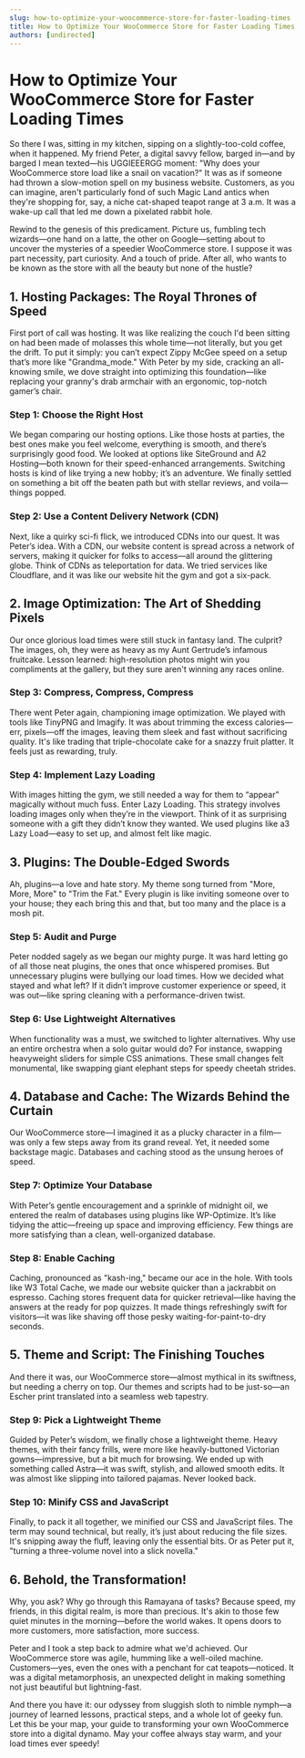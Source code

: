 ```yaml
---
slug: how-to-optimize-your-woocommerce-store-for-faster-loading-times
title: How to Optimize Your WooCommerce Store for Faster Loading Times
authors: [undirected]
---
```



# How to Optimize Your WooCommerce Store for Faster Loading Times

So there I was, sitting in my kitchen, sipping on a slightly-too-cold coffee, when it happened. My friend Peter, a digital savvy fellow, barged in—and by barged I mean texted—his UGGIEEERGG moment: "Why does your WooCommerce store load like a snail on vacation?" It was as if someone had thrown a slow-motion spell on my business website. Customers, as you can imagine, aren't particularly fond of such Magic Land antics when they're shopping for, say, a niche cat-shaped teapot range at 3 a.m. It was a wake-up call that led me down a pixelated rabbit hole.

Rewind to the genesis of this predicament. Picture us, fumbling tech wizards—one hand on a latte, the other on Google—setting about to uncover the mysteries of a speedier WooCommerce store. I suppose it was part necessity, part curiosity. And a touch of pride. After all, who wants to be known as the store with all the beauty but none of the hustle?

## 1. Hosting Packages: The Royal Thrones of Speed

First port of call was hosting. It was like realizing the couch I'd been sitting on had been made of molasses this whole time—not literally, but you get the drift. To put it simply: you can’t expect Zippy McGee speed on a setup that’s more like "Grandma_mode." With Peter by my side, cracking an all-knowing smile, we dove straight into optimizing this foundation—like replacing your granny's drab armchair with an ergonomic, top-notch gamer’s chair.

### Step 1: Choose the Right Host

We began comparing our hosting options. Like those hosts at parties, the best ones make you feel welcome, everything is smooth, and there’s surprisingly good food. We looked at options like SiteGround and A2 Hosting—both known for their speed-enhanced arrangements. Switching hosts is kind of like trying a new hobby; it’s an adventure. We finally settled on something a bit off the beaten path but with stellar reviews, and voila—things popped.

### Step 2: Use a Content Delivery Network (CDN)

Next, like a quirky sci-fi flick, we introduced CDNs into our quest. It was Peter’s idea. With a CDN, our website content is spread across a network of servers, making it quicker for folks to access—all around the glittering globe. Think of CDNs as teleportation for data. We tried services like Cloudflare, and it was like our website hit the gym and got a six-pack.

## 2. Image Optimization: The Art of Shedding Pixels

Our once glorious load times were still stuck in fantasy land. The culprit? The images, oh, they were as heavy as my Aunt Gertrude’s infamous fruitcake. Lesson learned: high-resolution photos might win you compliments at the gallery, but they sure aren't winning any races online.

### Step 3: Compress, Compress, Compress

There went Peter again, championing image optimization. We played with tools like TinyPNG and Imagify. It was about trimming the excess calories—err, pixels—off the images, leaving them sleek and fast without sacrificing quality. It's like trading that triple-chocolate cake for a snazzy fruit platter. It feels just as rewarding, truly.

### Step 4: Implement Lazy Loading

With images hitting the gym, we still needed a way for them to “appear” magically without much fuss. Enter Lazy Loading. This strategy involves loading images only when they’re in the viewport. Think of it as surprising someone with a gift they didn’t know they wanted. We used plugins like a3 Lazy Load—easy to set up, and almost felt like magic.

## 3. Plugins: The Double-Edged Swords

Ah, plugins—a love and hate story. My theme song turned from "More, More, More" to "Trim the Fat." Every plugin is like inviting someone over to your house; they each bring this and that, but too many and the place is a mosh pit.

### Step 5: Audit and Purge

Peter nodded sagely as we began our mighty purge. It was hard letting go of all those neat plugins, the ones that once whispered promises. But unnecessary plugins were bullying our load times. How we decided what stayed and what left? If it didn’t improve customer experience or speed, it was out—like spring cleaning with a performance-driven twist.

### Step 6: Use Lightweight Alternatives

When functionality was a must, we switched to lighter alternatives. Why use an entire orchestra when a solo guitar would do? For instance, swapping heavyweight sliders for simple CSS animations. These small changes felt monumental, like swapping giant elephant steps for speedy cheetah strides.

## 4. Database and Cache: The Wizards Behind the Curtain

Our WooCommerce store—I imagined it as a plucky character in a film—was only a few steps away from its grand reveal. Yet, it needed some backstage magic. Databases and caching stood as the unsung heroes of speed.

### Step 7: Optimize Your Database

With Peter’s gentle encouragement and a sprinkle of midnight oil, we entered the realm of databases using plugins like WP-Optimize. It’s like tidying the attic—freeing up space and improving efficiency. Few things are more satisfying than a clean, well-organized database.

### Step 8: Enable Caching

Caching, pronounced as "kash-ing," became our ace in the hole. With tools like W3 Total Cache, we made our website quicker than a jackrabbit on espresso. Caching stores frequent data for quicker retrieval—like having the answers at the ready for pop quizzes. It made things refreshingly swift for visitors—it was like shaving off those pesky waiting-for-paint-to-dry seconds.

## 5. Theme and Script: The Finishing Touches

And there it was, our WooCommerce store—almost mythical in its swiftness, but needing a cherry on top. Our themes and scripts had to be just-so—an Escher print translated into a seamless web tapestry.

### Step 9: Pick a Lightweight Theme

Guided by Peter’s wisdom, we finally chose a lightweight theme. Heavy themes, with their fancy frills, were more like heavily-buttoned Victorian gowns—impressive, but a bit much for browsing. We ended up with something called Astra—it was swift, stylish, and allowed smooth edits. It was almost like slipping into tailored pajamas. Never looked back.

### Step 10: Minify CSS and JavaScript

Finally, to pack it all together, we minified our CSS and JavaScript files. The term may sound technical, but really, it’s just about reducing the file sizes. It's snipping away the fluff, leaving only the essential bits. Or as Peter put it, "turning a three-volume novel into a slick novella."

## 6. Behold, the Transformation!

Why, you ask? Why go through this Ramayana of tasks? Because speed, my friends, in this digital realm, is more than precious. It's akin to those few quiet minutes in the morning—before the world wakes. It opens doors to more customers, more satisfaction, more success.

Peter and I took a step back to admire what we'd achieved. Our WooCommerce store was agile, humming like a well-oiled machine. Customers—yes, even the ones with a penchant for cat teapots—noticed. It was a digital metamorphosis, an unexpected delight in making something not just beautiful but lightning-fast.

And there you have it: our odyssey from sluggish sloth to nimble nymph—a journey of learned lessons, practical steps, and a whole lot of geeky fun. Let this be your map, your guide to transforming your own WooCommerce store into a digital dynamo. May your coffee always stay warm, and your load times ever speedy!
